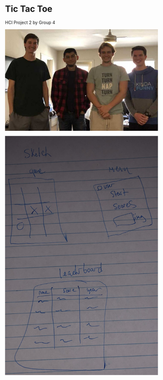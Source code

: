 # Tic Tac Toe 
HCI Project 2 by Group 4

![group](https://github.com/kennet22/P2.4/blob/master/groupImage.jpg?raw=false)

![sketch](https://github.com/kennet22/P2.4/blob/master/tictactoeSketch.jpg?raw=true)
